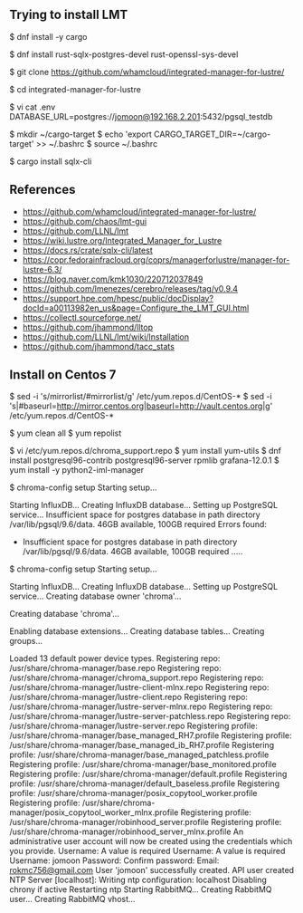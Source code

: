 ## Trying to install LMT

$ dnf install -y cargo

$ dnf install rust-sqlx-postgres-devel rust-openssl-sys-devel

$ git clone https://github.com/whamcloud/integrated-manager-for-lustre/

$ cd integrated-manager-for-lustre

$ vi cat .env
DATABASE_URL=postgres://jomoon@192.168.2.201:5432/pgsql_testdb

$ mkdir ~/cargo-target
$ echo 'export CARGO_TARGET_DIR=~/cargo-target' >> ~/.bashrc
$ source ~/.bashrc

$ cargo install sqlx-cli



## References
- https://github.com/whamcloud/integrated-manager-for-lustre/
- https://github.com/chaos/lmt-gui
- https://github.com/LLNL/lmt
- https://wiki.lustre.org/Integrated_Manager_for_Lustre
- https://docs.rs/crate/sqlx-cli/latest
- https://copr.fedorainfracloud.org/coprs/managerforlustre/manager-for-lustre-6.3/
- https://blog.naver.com/kmk1030/220712037849
- https://github.com/lmenezes/cerebro/releases/tag/v0.9.4
- https://support.hpe.com/hpesc/public/docDisplay?docId=a00113982en_us&page=Configure_the_LMT_GUI.html
- https://collectl.sourceforge.net/
- https://github.com/jhammond/lltop
- https://github.com/LLNL/lmt/wiki/Installation
- https://github.com/jhammond/tacc_stats


## Install on Centos 7

$ sed -i 's/mirrorlist/#mirrorlist/g' /etc/yum.repos.d/CentOS-*
$ sed -i 's|#baseurl=http://mirror.centos.org|baseurl=http://vault.centos.org|g' /etc/yum.repos.d/CentOS-*

$ yum clean all
$ yum repolist

$ vi /etc/yum.repos.d/chroma_support.repo
$ yum install yum-utils
$ dnf install postgresql96-contrib postgresql96-server rpmlib grafana-12.0.1
$ yum install -y python2-iml-manager

$ chroma-config setup
Starting setup...

Starting InfluxDB...
Creating InfluxDB database...
Setting up PostgreSQL service...
Insufficient space for postgres database in path directory /var/lib/pgsql/9.6/data. 46GB available, 100GB required
Errors found:
  * Insufficient space for postgres database in path directory /var/lib/pgsql/9.6/data. 46GB available, 100GB required
.....




$ chroma-config setup
Starting setup...

Starting InfluxDB...
Creating InfluxDB database...
Setting up PostgreSQL service...
Creating database owner 'chroma'...

Creating database 'chroma'...

Enabling database extensions...
Creating database tables...
Creating groups...


Loaded 13 default power device types.
Registering repo: /usr/share/chroma-manager/base.repo
Registering repo: /usr/share/chroma-manager/chroma_support.repo
Registering repo: /usr/share/chroma-manager/lustre-client-mlnx.repo
Registering repo: /usr/share/chroma-manager/lustre-client.repo
Registering repo: /usr/share/chroma-manager/lustre-server-mlnx.repo
Registering repo: /usr/share/chroma-manager/lustre-server-patchless.repo
Registering repo: /usr/share/chroma-manager/lustre-server.repo
Registering profile: /usr/share/chroma-manager/base_managed_RH7.profile
Registering profile: /usr/share/chroma-manager/base_managed_ib_RH7.profile
Registering profile: /usr/share/chroma-manager/base_managed_patchless.profile
Registering profile: /usr/share/chroma-manager/base_monitored.profile
Registering profile: /usr/share/chroma-manager/default.profile
Registering profile: /usr/share/chroma-manager/default_baseless.profile
Registering profile: /usr/share/chroma-manager/posix_copytool_worker.profile
Registering profile: /usr/share/chroma-manager/posix_copytool_worker_mlnx.profile
Registering profile: /usr/share/chroma-manager/robinhood_server.profile
Registering profile: /usr/share/chroma-manager/robinhood_server_mlnx.profile
An administrative user account will now be created using the credentials which you provide.
Username:
A value is required
Username:
A value is required
Username: jomoon
Password:
Confirm password:
Email: rokmc756@gmail.com
User 'jomoon' successfully created.
API user created
NTP Server [localhost]:
Writing ntp configuration: localhost
Disabling chrony if active
Restarting ntp
Starting RabbitMQ...
Creating RabbitMQ user...
Creating RabbitMQ vhost...

